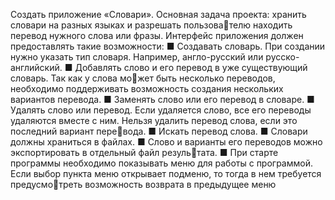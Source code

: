 Создать приложение «Словари».
Основная задача проекта: хранить словари на разных языках и разрешать пользователю находить перевод нужного слова или фразы.
Интерфейс приложения должен предоставлять такие возможности:
■ Создавать словарь. При создании нужно указать тип словаря.
Например, англо-русский или русско-английский.
■ Добавлять слово и его перевод в уже существующий словарь. Так как у слова может быть несколько переводов, необходимо поддерживать возможность создания 
нескольких вариантов перевода.
■ Заменять слово или его перевод в словаре.
■ Удалять слово или перевод. Если удаляется слово, все его переводы удаляются 
вместе с ним. Нельзя удалить перевод слова, если это последний вариант перевода.
■ Искать перевод слова.
■ Словари должны храниться в файлах.
■ Слово и варианты его переводов можно экспортировать в отдельный файл результата.
■ При старте программы необходимо показывать меню для работы с программой. 
Если выбор пункта меню открывает подменю, то тогда в нем требуется предусмотреть возможность возврата в предыдущее меню
